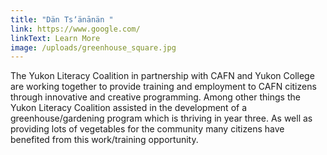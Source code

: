 ```yaml
---
title: "Dän Tsʼänānän "
link: https://www.google.com/
linkText: Learn More
image: /uploads/greenhouse_square.jpg
---
```

The Yukon Literacy Coalition in partnership with CAFN and Yukon College are working together to provide training and employment to CAFN citizens through innovative and creative programming.  Among other things the Yukon Literacy Coalition assisted in the development of a greenhouse/gardening program which is thriving in year three.  As well as providing lots of vegetables for the community many citizens have benefited from this work/training opportunity.